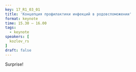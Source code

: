 ```yaml
---
key: 17_R1_03_01
title: 'Концепция профилактики инфекций в родовспоможении'
format: keynote
time: 15.30 – 16.00
tags:
  - keynote
speakers: [
  kozlov_rs
]
draft: false
---
```

Surprise!